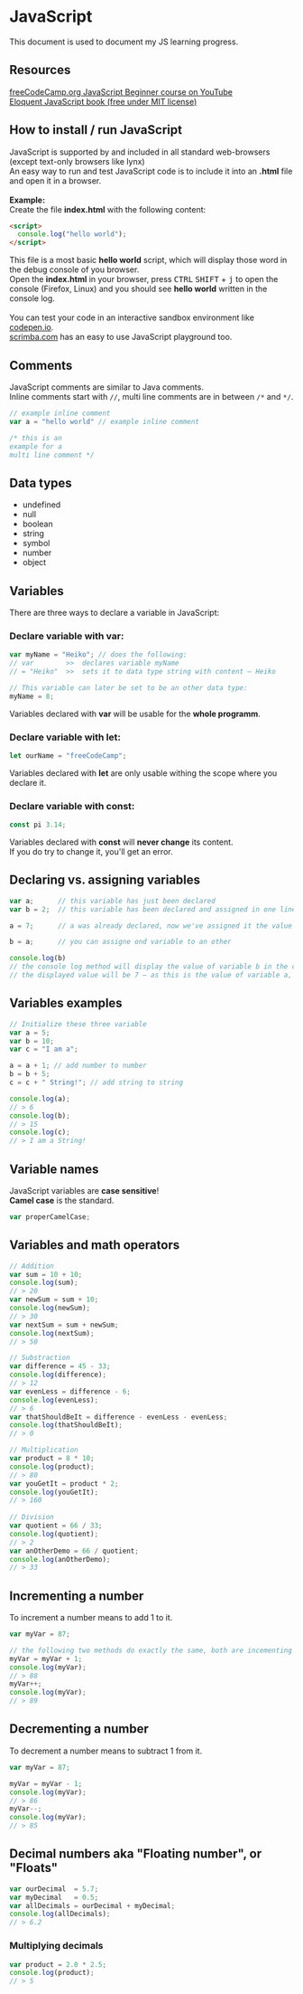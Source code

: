 # JavaScript
This document is used to document my JS learning progress. <br>

## Resources 
[freeCodeCamp.org JavaScript Beginner course on YouTube](https://youtu.be/PkZNo7MFNFg) <br>
[Eloquent JavaScript book (free under MIT license)](https://eloquentjavascript.net/) <br>

## How to install / run JavaScript
JavaScript is supported by and included in all standard web-browsers (except text-only browsers like lynx) <br>
An easy way to run and test JavaScript code is to include it into an **.html** file and open it in a browser. <br>
<br>
**Example:** <br>
Create the file **index.html** with the following content: <br>

```html
<script>
  console.log("hello world");
</script>
```

This file is a most basic **hello world** script, which will display those word in the debug console of you browser. <br>
Open the **index.html** in your browser, press <kbd>CTRL</kbd> <kbd>SHIFT</kbd> + <kbd>j</kbd> to open the console (Firefox, Linux) and you should see **hello world** written in the console log. <br>
<br>
You can test your code in an interactive sandbox environment like [codepen.io](https://codepen.io/pen?editors=0012). <br>
[scrimba.com](https://scrimba.com/) has an easy to use JavaScript playground too. <br>

## Comments
JavaScript comments are similar to Java comments. <br>
Inline comments start with `//`, multi line comments are in between `/*` and `*/`. <br>

```js
// example inline comment
var a = "hello world" // example inline comment

/* this is an
example for a 
multi line comment */
```

## Data types
* undefined
* null
* boolean
* string
* symbol
* number
* object

## Variables 
There are three ways to declare a variable in JavaScript: <br>

### Declare variable with var:

```js
var myName = "Heiko"; // does the following:
// var        >>  declares variable myName
// = "Heiko"  >>  sets it to data type string with content – Heiko

// This variable can later be set to be an other data type:
myName = 8; 
```

Variables declared with **var** will be usable for the **whole programm**. <br>

### Declare variable with let:

```js
let ourName = "freeCodeCamp";
```

Variables declared with **let** are only usable withing the scope where you declare it. <br>

### Declare variable with const:

```js
const pi 3.14;
```

Variables declared with **const** will **never change** its content. <br>
If you do try to change it, you'll get an error. <br>

## Declaring vs. assigning variables

```js
var a;      // this variable has just been declared
var b = 2;  // this variable has been declared and assigned in one line

a = 7;      // a was already declared, now we've assigned it the value 7

b = a;      // you can assigne ond variable to an other 

console.log(b) 
// the console log method will display the value of variable b in the console
// the displayed value will be 7 – as this is the value of variable a, which is assigned to b
```

## Variables examples

```js
// Initialize these three variable
var a = 5;
var b = 10;
var c = "I am a";

a = a + 1; // add number to number
b = b + 5;
c = c + " String!"; // add string to string

console.log(a);
// > 6
console.log(b);
// > 15
console.log(c);
// > I am a String!
```

## Variable names
JavaScript variables are **case sensitive**! <br>
**Camel case** is the standard. <br>

```js
var properCamelCase;
```

## Variables and math operators

```js
// Addition
var sum = 10 + 10;
console.log(sum);
// > 20
var newSum = sum + 10;
console.log(newSum);
// > 30
var nextSum = sum + newSum;
console.log(nextSum);
// > 50

// Substraction
var difference = 45 - 33;
console.log(difference);
// > 12
var evenLess = difference - 6;
console.log(evenLess);
// > 6
var thatShouldBeIt = difference - evenLess - evenLess;
console.log(thatShouldBeIt);
// > 0

// Multiplication
var product = 8 * 10;
console.log(product);
// > 80
var youGetIt = product * 2;
console.log(youGetIt);
// > 160
 
// Division
var quotient = 66 / 33;
console.log(quotient);
// > 2
var anOtherDemo = 66 / quotient;
console.log(anOtherDemo);
// > 33
```

## Incrementing a number
To increment a number means to add 1 to it. <br>

```js
var myVar = 87;

// the following two methods do exactly the same, both are incementing myVar + 1
myVar = myVar + 1;
console.log(myVar);
// > 88
myVar++;
console.log(myVar);
// > 89
```

## Decrementing a number
To decrement a number means to subtract 1 from it. <br>

```js
var myVar = 87;

myVar = myVar - 1;
console.log(myVar);
// > 86
myVar--;
console.log(myVar);
// > 85
```

## Decimal numbers aka "Floating number", or "Floats"

```js
var ourDecimal  = 5.7;
var myDecimal   = 0.5;
var allDecimals = ourDecimal + myDecimal;
console.log(allDecimals); 
// > 6.2
```

### Multiplying decimals

```js
var product = 2.0 * 2.5;
console.log(product);
// > 5
```
